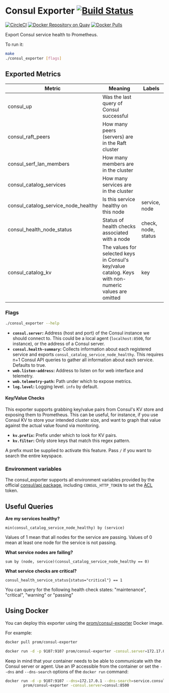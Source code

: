# Consul Exporter [![Build Status](https://travis-ci.org/prometheus/consul_exporter.svg)][travis]

[![CircleCI](https://circleci.com/gh/prometheus/consul_exporter/tree/master.svg?style=shield)][circleci]
[![Docker Repository on Quay](https://quay.io/repository/prometheus/consul-exporter/status)][quay]
[![Docker Pulls](https://img.shields.io/docker/pulls/prom/consul-exporter.svg?maxAge=604800)][hub]

Export Consul service health to Prometheus.

To run it:

```bash
make
./consul_exporter [flags]
```

## Exported Metrics

| Metric | Meaning | Labels |
| ------ | ------- | ------ |
| consul_up | Was the last query of Consul successful | |
| consul_raft_peers | How many peers (servers) are in the Raft cluster | |
| consul_serf_lan_members | How many members are in the cluster | |
| consul_catalog_services | How many services are in the cluster | |
| consul_catalog_service_node_healthy | Is this service healthy on this node | service, node |
| consul_health_node_status | Status of health checks associated with a node | check, node, status |
| consul_catalog_kv | The values for selected keys in Consul's key/value catalog. Keys with non-numeric values are omitted | key |

### Flags

```bash
./consul_exporter --help
```

* __`consul.server`:__ Address (host and port) of the Consul instance we should
    connect to. This could be a local agent (`localhost:8500`, for instance), or
    the address of a Consul server.
* __`consul.health-summary`:__ Collects information about each registered
  service and exports `consul_catalog_service_node_healthy`. This requires n+1
  Consul API queries to gather all information about each service. Defaults to true.
* __`web.listen-address`:__ Address to listen on for web interface and telemetry.
* __`web.telemetry-path`:__ Path under which to expose metrics.
* __`log.level`:__ Logging level. `info` by default.

#### Key/Value Checks

This exporter supports grabbing key/value pairs from Consul's KV store and
exposing them to Prometheus. This can be useful, for instance, if you use
Consul KV to store your intended cluster size, and want to graph that value
against the actual value found via monitoring.

* __`kv.prefix`:__ Prefix under which to look for KV pairs.
* __`kv.filter`:__ Only store keys that match this regex pattern.

A prefix must be supplied to activate this feature. Pass `/` if you want to
search the entire keyspace.

### Environment variables

The consul\_exporter supports all environment variables provided by the official
[consul/api package](https://github.com/hashicorp/consul/blob/c744792fc4d665363dba0ecfc7d05fdedc9cab32/api/api.go#L23-L43),
including `CONSUL_HTTP_TOKEN` to set the [ACL](https://www.consul.io/docs/internals/acl.html) token.

## Useful Queries

__Are my services healthy?__

    min(consul_catalog_service_node_healthy) by (service)

Values of 1 mean that all nodes for the service are passing. Values of 0 mean at least one node for the service is not passing.

__What service nodes are failing?__

    sum by (node, service)(consul_catalog_service_node_healthy == 0)

__What service checks are critical?__
	
    consul_health_service_status{status="critical"} == 1

You can query for the following health check states: "maintenance", "critical", "warning" or "passing"

## Using Docker

You can deploy this exporter using the [prom/consul-exporter](https://registry.hub.docker.com/u/prom/consul-exporter/) Docker image.

For example:

```bash
docker pull prom/consul-exporter

docker run -d -p 9107:9107 prom/consul-exporter -consul.server=172.17.0.1:8500
```

Keep in mind that your container needs to be able to communicate with the Consul server or agent. Use an IP accessible from the container or set the `--dns` and `--dns-search` options of the `docker run` command:

```bash
docker run -d -p 9107:9107 --dns=172.17.0.1 --dns-search=service.consul \
        prom/consul-exporter -consul.server=consul:8500
```


[circleci]: https://circleci.com/gh/prometheus/consul_exporter
[hub]: https://hub.docker.com/r/prom/consul-exporter/
[travis]: https://travis-ci.org/prometheus/consul_exporter
[quay]: https://quay.io/repository/prometheus/consul-exporter
